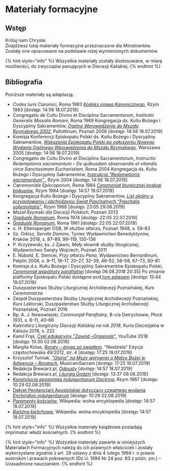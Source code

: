 # Materiały formacyjne

## Wstęp

Króluj nam Chryste.  
Znajdziesz tutaj materiały formacyjne przeznaczone dla Ministrantów. Zostały one opracowane na podstawie niżej wymienionych dokumentów.

{% hint style="info" %}
Wszystkie materiały zostały dostosowane, w miarę możliwości, do zwyczajów panujących w Diecezji Kaliskiej.
{% endhint %}

## Bibliografia

Poniższe materiały są adaptacją:

* _Codex Iuris Canonici_, Roma 1983 [_Kodeks prawa Kanonicznego_](http://www.trybunal.mkw.pl/Kodeks%20Prawa%20Kanonicznego.pdf), Rzym 1983 \[dostęp: 14:56 18.07.2019\]
* Congregatio de Cultu Divino et Disciplina Sacramentorum, _Institutio Generalis Missalis Romani_, Roma 1969 Kongregacja ds. Kultu Bożego i Dyscypliny Sakramentów, [_Ogólne Wprowadzenie do Mszału Rzymskiego 2002_](http://www.dsorzeszow.pl/files/Dokumenty-Kosciola/12._OWMR_2002.pdf), Pallottinum, Poznań 2006 \[dostęp: 14:56 18.07.2019\]
* Komisja Konferencji Episkopatu Polski ds. Kultu Bożego i Dyscypliny Sakramentów, [_Wskazania Episkopatu Polski po ogłoszeniu Nowego Wydania Ogólnego Wprowadzenia do Mszału Rzymskiego_](http://www.dsorzeszow.pl/files/Dokumenty-Kosciola/13._Wskazania_Episkopatu_Polski_2005.pdf), Warszawa 2005 \[dostęp: 14:56 18.07.2019\]
* Congregatio de Cultu Divino et Disciplina Sacramentorum, _Instructio Redemptionis sacramentum – De quibusdam observandis et vitandis circa Sanctissimam Eucharistiam_, Roma 2004 Kongregacja ds. Kultu Bożego i Dyscypliny Sakramentów, [_Instrukcja "Redemptionis sacramentum"_ ](https://opoka.org.pl/biblioteka/W/WR/kongregacje/kkultu/redemptionis_sacramentum_25032004.html), Rzym 2004 \[dostęp: 14:56 18.07.2019\]
* _Cæremoniale Episcoporum_, Roma 1984 [_Ceremoniał liturgicznej posługi biskupów_](http://ministranci.waw.pl/wp-content/uploads/docs/ceremonial.pdf), Rzym 1984 \[dostęp: 14:57 18.07.2019\]
* Kongregacja Kultu Bożego i Dyscypliny Sakramentów, [_List okólny o przygotowaniu i obchodzeniu Świąt Paschalnych "Paschalis sollemnitatis"_](https://liturgia.wiara.pl/files/11/03/03/183281_list_okolny.pdf), Rzym 1988 \[dostęp: 23:05 29.08.2019\]
* _Mszał Rzymski dla Diecezji Polskich_, Poznań 2013
* [_Graduale Romanum_](http://www.ccwatershed.org/media/pdfs/14/02/17/10-18-21_0.pdf), Roma 1974 \[dostęp: 22:05 22.07.2019\]
* [_Graduale Romanum_](https://media.musicasacra.com/pdf/graduale1961.pdf), Roma 1961 \[dostęp: 22:05 22.07.2019\]
* o. H. Ettensperger OSB, _W służbie ołtarza_, Poznań 1948, s. 59–83
* Sz. Orkisz, _Servite Domino_, Tyniec Wydawnictwo Benedyktynów, Kraków 2018, s. 87–89, 99–119, 135–136
* P. Krzyżewski, ks. J Zjawin, _Mały słownik służby liturgicznej_, Wydawnictwo Święty Wojciech, Poznań 2011
* E. Nübold, E. Stencel, _Przy ołtarzu Pana_, Wydawnictwo Bernardinum, Pelplin 2008, s. 9–11, 16–17, 20–27, 32–39, 48–52, 56–58, 67–73, 80–81
* Komisja d.s. Kultu Bożego i Dyscypliny Sakramentów Episkopatu Polski, [_Ceremoniał wspólnoty parafialnej_](http://www.kkbids.episkopat.pl/index.php?id=41) \[dostęp 06.08.2018 20:35\] Po zmianie platformy Episkopatu Polski dostępne pod[ tym adresem](https://web.archive.org/web/20160405135546/http://www.kkbids.episkopat.pl/index.php?id=44) \[dostęp: 15:44 19.07.2019\] 
* Duszpasterstwo Służby Liturgicznej Archidiecezji Poznańskiej, _Kurs Ceremoniarza_
* Zespół Duszpasterstwa Służby Liturgicznej Archidiecezji Poznańskiej, _Kurs Lektorski_, Duszpasterstwo Służby Liturgicznej Archidiecezji Poznańskiej, Poznań 2016
* Bp. A. J. Nowowiejski, _Ceremonjał Parafialny_, B-cia Detrychowie, Płock 1931, s. 8–11, 40–66
* _Kalendarz Liturgiczny Diecezji Kaliskiej na rok 2018_, Kuria Diecezjalna w Kaliszu 2018, s. 222
* Kamil Frąś, [_Cykl edukacyjny "Zawód_ –_Organista"_](https://www.youtube.com/playlist?list=PLZSvVHFXcegvUGolezvG7CcBJOwbGQ3cV), YouTube 2018 \[dostęp: 10:30 02.08.2019\]
* Margita Kotas, [_Roraty_ – _droga za światłem_](https://www.niedziela.pl/artykul/103221/nd/Roraty---droga-za-swiatlem), "Niedziela" Edycja częstochowska 49/2012, str. 4 \[dostęp: 17:25 19.07.2019\]
* Krzysztof Tomiak, [_"Gloria" na Mszy wotywnej o Matce Bożej w Adwencie_ – _Roratach_](https://musicamsacram.pl/artykuly/pokaz/13-Gloria-na-Mszy-wotywnej-o-Matce-Bozej-w-Adwencie-Roratach)_,_ MusicamSacram \[dostęp: 17:25 19.07.2019\]
* Redakcja Brewiarz.pl, [_Odpusty_](https://brewiarz.pl/czytelnia/odpusty.php3) \[dostęp: 14:57 18.07.2019\]
* Redakcja Brewiarz.pl, [_Liturgia Godzin_](https://premium.brewiarz.pl/iv_19/index.php3) \[dostęp: 13:37 09.08.2019\]
* [_Konstytucja apostolska Indulgentiarum Doctrina_](https://opoka.org.pl/biblioteka/W/WP/pawel_vi/konstytucje/indulgentiarum_doctrina_01011967.html), Rzym 1967 \[dostęp: 10:29 02.08.2019\]
* [Dekret Penitencjarii Apostolskiej dotyczący czwartego wydania _Enchiridion indulgentiarum_](https://opoka.org.pl/biblioteka/W/WR/inne/penitentia_16071999.html) \[dostęp: 10:29 02.08.2019\]
* [_Paramenty kościelne_](https://pl.wikipedia.org/wiki/Paramenty_ko%C5%9Bcielne), Wikipedia: wolna encyklopedia \[dostęp: 14:57 18.07.2019\]
* [_Bielizna kielichowa_](https://pl.wikipedia.org/wiki/Bielizna_kielichowa), Wikipedia: wolna encyklopedia \[dostęp: 14:57 18.07.2019\]

{% hint style="info" %}
Wszystkie materiały książkowe posiadają imprimatur władz kościelnych.
{% endhint %}

{% hint style="info" %}
Wszystkie materiały zawarte w niniejszych Materiałach Formacyjnych należą do ich prawnych właścicieli i zostały wykorzystane zgodnie z art. 29 ustawy z dnia 4 lutego 1994 r. o prawie autorskim i prawach pokrewnych \(Dz.U. 1994 Nr 24 poz. 83 z późn. zm.\) – Uzasadnione nauczaniem.
{% endhint %}

